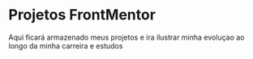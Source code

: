 # Projetos FrontMentor
Aqui ficará armazenado meus projetos e ira ilustrar minha evoluçao ao longo da minha carreira e estudos
